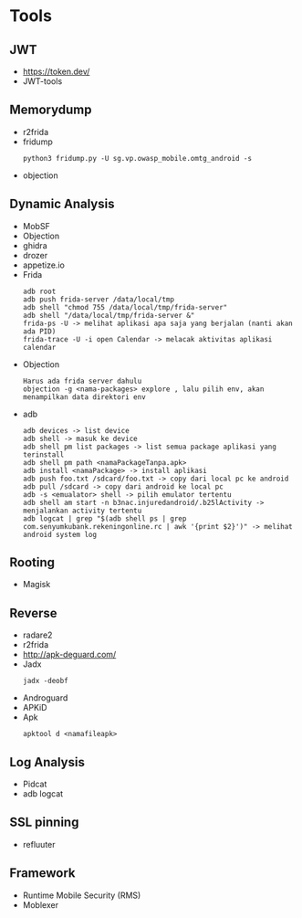 # Tools

## JWT
- https://token.dev/
- JWT-tools

## Memorydump
- r2frida
- fridump
  ```
  python3 fridump.py -U sg.vp.owasp_mobile.omtg_android -s
  ```
- objection

## Dynamic Analysis
- MobSF
- Objection
- ghidra
- drozer
- appetize.io
- Frida
  ```
  adb root
  adb push frida-server /data/local/tmp
  adb shell "chmod 755 /data/local/tmp/frida-server"
  adb shell "/data/local/tmp/frida-server &"
  frida-ps -U -> melihat aplikasi apa saja yang berjalan (nanti akan ada PID)
  frida-trace -U -i open Calendar -> melacak aktivitas aplikasi calendar
  ```
- Objection
  ```
  Harus ada frida server dahulu
  objection -g <nama-packages> explore , lalu pilih env, akan menampilkan data direktori env
  ```
- adb
  ```
  adb devices -> list device
  adb shell -> masuk ke device
  adb shell pm list packages -> list semua package aplikasi yang terinstall
  adb shell pm path <namaPackageTanpa.apk>
  adb install <namaPackage> -> install aplikasi
  adb push foo.txt /sdcard/foo.txt -> copy dari local pc ke android
  adb pull /sdcard -> copy dari android ke local pc
  adb -s <emualator> shell -> pilih emulator tertentu
  adb shell am start -n b3nac.injuredandroid/.b25lActivity -> menjalankan activity tertentu
  adb logcat | grep "$(adb shell ps | grep com.senyumkubank.rekeningonline.rc | awk '{print $2}')" -> melihat android system log
  ```
  
## Rooting
- Magisk

## Reverse
- radare2
- r2frida
- http://apk-deguard.com/
- Jadx
  ```
  jadx -deobf
  ```
- Androguard
- APKiD
- Apk
  ```
  apktool d <namafileapk>
  ```

## Log Analysis
- Pidcat
- adb logcat

## SSL pinning
- refluuter

## Framework
- Runtime Mobile Security (RMS)
- Moblexer
